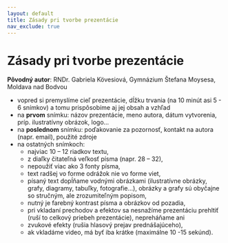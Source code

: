 ```yaml
---
layout: default
title: Zásady pri tvorbe prezentácie
nav_exclude: true
---
```


# Zásady pri tvorbe prezentácie

**Pôvodný autor**: RNDr. Gabriela Kövesiová, Gymnázium Štefana Moysesa, Moldava nad Bodvou

- vopred si premyslíme cieľ prezentácie, dĺžku trvania (na 10 minút asi 5 - 6 snímkov) a tomu prispôsobíme aj jej obsah a vzhľad
- na **prvom** snímku: názov prezentácie, meno autora, dátum vytvorenia,
príp. ilustratívny obrázok, logo...
- na **poslednom** snímku: poďakovanie za pozornosť, kontakt na autora
(napr. email), použité zdroje
- na ostatných snímkoch:
	- najviac 10 – 12 riadkov textu,
	- z diaľky čitateľná veľkosť písma (napr. 28 – 32),
	- nepoužiť viac ako 3 fonty písma,
	- text radšej vo forme odrážok nie vo forme viet,
	- písaný text dopĺňame vodnými obrázkami (ilustratívne obrázky, grafy, diagramy, tabuľky, fotografie...), obrázky a grafy sú obyčajne so stručným, ale zrozumiteľným popisom,
	- nutný je farebný kontrast písma a obrázkov od pozadia,
	- pri vkladaní prechodov a efektov sa nesnažíme prezentáciu prehltiť (ruší to celkový priebeh prezentácie), nepreháňame ani
	- zvukové efekty (rušia hlasový prejav prednášajúceho),
	- ak vkladáme video, má byť iba krátke (maximálne 10 -15 sekúnd).

